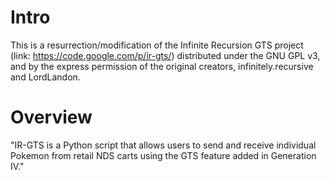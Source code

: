 # Intro #
This is a resurrection/modification of the Infinite Recursion GTS project (link: https://code.google.com/p/ir-gts/) distributed under the GNU GPL v3, and by the express permission of the original creators, infinitely.recursive and LordLandon.

# Overview #
"IR-GTS is a Python script that allows users to send and receive individual Pokemon from retail NDS carts using the GTS feature added in Generation IV."